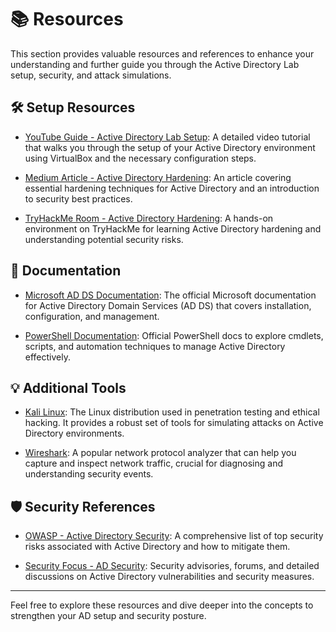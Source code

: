 # 📚 Resources

This section provides valuable resources and references to enhance your understanding and further guide you through the Active Directory Lab setup, security, and attack simulations.

## 🛠 Setup Resources

- [YouTube Guide - Active Directory Lab Setup](https://www.youtube.com/watch?v=MHsI8hJmggI): A detailed video tutorial that walks you through the setup of your Active Directory environment using VirtualBox and the necessary configuration steps.

- [Medium Article - Active Directory Hardening](https://medium.com/@austindwarner8/active-directory-hardening-to-learn-basic-concepts-regarding-active-directory-attacks-and-8f0c92e12443): An article covering essential hardening techniques for Active Directory and an introduction to security best practices.

- [TryHackMe Room - Active Directory Hardening](https://tryhackme.com/room/activedirectoryhardening): A hands-on environment on TryHackMe for learning Active Directory hardening and understanding potential security risks.

## 📖 Documentation

- [Microsoft AD DS Documentation](https://docs.microsoft.com/en-us/windows-server/identity/active-directory-domain-services): The official Microsoft documentation for Active Directory Domain Services (AD DS) that covers installation, configuration, and management.

- [PowerShell Documentation](https://docs.microsoft.com/en-us/powershell/): Official PowerShell docs to explore cmdlets, scripts, and automation techniques to manage Active Directory effectively.


## 💡 Additional Tools

- [Kali Linux](https://www.kali.org/): The Linux distribution used in penetration testing and ethical hacking. It provides a robust set of tools for simulating attacks on Active Directory environments.

- [Wireshark](https://www.wireshark.org/): A popular network protocol analyzer that can help you capture and inspect network traffic, crucial for diagnosing and understanding security events.

## 🛡 Security References

- [OWASP - Active Directory Security](https://owasp.org/www-project-top-ten/): A comprehensive list of top security risks associated with Active Directory and how to mitigate them.

- [Security Focus - AD Security](https://www.securityfocus.com/): Security advisories, forums, and detailed discussions on Active Directory vulnerabilities and security measures.

---

Feel free to explore these resources and dive deeper into the concepts to strengthen your AD setup and security posture.
